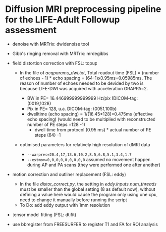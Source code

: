 # Diffusion MRI preprocessing pipeline for the LIFE-Adult Followup assessment

+ denoise with MRTrix: dwidenoise tool

+ Gibb's ringing removal with MRTrix: mrdegibbs

+ field distortion correction with FSL: topup

	- In the file of *acqparams_dwi.txt*, Total readout time (FSL) = (number of echoes - 1) * echo spacing = (64-1)x0.95ms=0.05985ms. The reason of number of echoes needed to be devided by two is because LIFE-DWI was acquired with acceleration GRAPPA=2.
		- BW in PE= 16.446999999999999 Hz/pix (DICOM-tag: (0019,1028)
		- Pix in PE= 128, u.a. DICOM-tag: (0051,100b)
		- dwelltime (echo spacing) = 1/(16.45*128)=0.475ms (effective echo spacing) (would need to be multiplied with reconstructed number of PE steps =128 -1)
	        - dwell time from protocol (0.95 ms) * actual number of PE steps (64) -1

	- optimised parameters for relatively high resolution of dMRI data
		- `--warpres=20.4,17,13.6,10.2,8.5,6.8,5.1,3.4,1.7`
		- `--estmov=0,0,0,0,0,0,0,0,0` assumed no movement happen during AP and PA scans (they were performed one after another)

+ motion correction and outliner replacement (FSL: eddy)
	- In the file *distor_correct.py*, the setting in *eddy.inputs.num_threads* must be smaller than the global setting (8 as default now), without defining a value here would cause the program only using one cpu, need to change it manually before running the script
	- To Do: add eddy output with 1mm resolution

+ tensor model fitting (FSL: dtifit)

+ use bbregister from FREESURFER to register T1 and FA for ROI analysis

